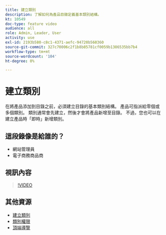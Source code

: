 ```yaml
---
title: 建立類別
description: 了解如何為產品目錄定義基本類別結構。
kt: 10549
doc-type: feature video
audience: all
role: Admin, Leader, User
activity: use
exl-id: 2193b580-c8c1-4371-aefc-94720b560360
source-git-commit: 327c70006c2f1b8b85781cf0059b1386535bb7b4
workflow-type: tm+mt
source-wordcount: '104'
ht-degree: 0%

---
```


# 建立類別

在將產品添加到目錄之前，必須建立目錄的基本類別結構。 產品可指派給零個或多個類別。 類別通常會先建立，然後才會將產品新增至目錄。 不過，您也可以在建立產品時「即時」新增類別。

## 這段錄像是給誰的？

- 網站管理員
- 電子商務商品商

## 視訊內容

>[!VIDEO](https://video.tv.adobe.com/v/343746?quality=12&learn=on)

## 其他資源

- [建立類別](https://docs.magento.com/user-guide/catalog/category-create.html)
- [類別權限](https://docs.magento.com/user-guide/catalog/category-permissions.html)
- [頂端導覽](https://docs.magento.com/user-guide/catalog/navigation-top.html)
